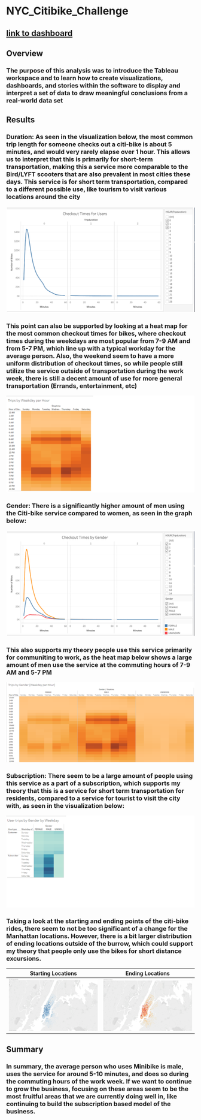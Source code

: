 # NYC_Citibike_Challenge
## [link to dashboard](https://public.tableau.com/app/profile/jack.madden1367/viz/CitiBikeTableauAssignment/Story1)
## Overview
### The purpose of this analysis was to introduce the Tableau workspace and to learn how to create visualizations, dashboards, and stories within the software to display and interpret a set of data to draw meaningful conclusions from a real-world data set
## Results
### Duration: As seen in the visualization below, the most common trip length for someone checks out a citi-bike is about 5 minutes, and would very rarely elapse over 1 hour. This allows us to interpret that this is primarily for short-term transportation, making this a service more comparable to the Bird/LYFT scooters that are also prevalent in most cities these days. This service is for short term transportation, compared to a different possible use, like tourism to visit various locations around the city
![viz 1](/Mod14viz/viz1.png)
### This point can also be supported by looking at a heat map for the most common checkout times for bikes, where checkout times during the weekdays are most popular from 7-9 AM and from 5-7 PM, which line up with a typical workday for the average person. Also, the weekend seem to have a more uniform distribution of checkout times, so while people still utilize the service outside of transportation during the work week, there is still a decent amount of use for more general transportation (Errands, entertainment, etc)
![viz 3](/Mod14viz/viz3.png)
### Gender: There is a significantly higher amount of men using the Citi-bike service compared to women, as seen in the graph below:
![viz 2](/Mod14viz/viz2.png)
### This also supports my theory people use this service primarily for communiting to work, as the heat map below shows a large amount of men use the service at the commuting hours of 7-9 AM and 5-7 PM
![viz 4](/Mod14viz/viz4.png)
### Subscription: There seem to be a large amount of people using this service as a part of a subscription, which supports my theory that this is a service for short term transportation for residents, compared to a service for tourist to visit the city with, as seen in the visualization below: 
![viz 5](/Mod14viz/viz5.png)
### Taking a look at the starting and ending points of the citi-bike rides, there seem to not be too significant of a change for the Manhattan locations. However, there is a bit larger distribution of ending locations outside of the burrow, which could support my theory that people only use the bikes for short distance excursions.
Starting Locations                    | Ending Locations 
:------------------------------------:|:--------------------------------------:
![viz 6](/Mod14viz/viz6.png) | ![viz 7](/Mod14viz/viz7.png)
## Summary
### In summary, the average person who uses Minibike is male, uses the service for around 5-10 minutes, and does so during the commuting hours of the work week. If we want to continue to grow the business, focusing on these areas seem to be the most fruitful areas that we are currently doing well in, like continuing to build the subscription based model of the business. 
